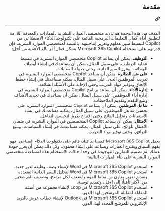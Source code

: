 <div class="Box-sc-g0xbh4-0 eoaCFS js-snippet-clipboard-copy-unpositioned undefined" data-hpc="true"><article class="markdown-body entry-content container-lg" itemprop="text"><div class="markdown-heading" dir="rtl"><h1 tabindex="-1" class="heading-element" dir="rtl">مقدمة</h1><a id="user-content-مقدمة" class="anchor" aria-label="Permalink: مقدمة" href="#مقدمة"><svg class="octicon octicon-link" viewBox="0 0 16 16" version="1.1" width="16" height="16" aria-hidden="true"><path d="m7.775 3.275 1.25-1.25a3.5 3.5 0 1 1 4.95 4.95l-2.5 2.5a3.5 3.5 0 0 1-4.95 0 .751.751 0 0 1 .018-1.042.751.751 0 0 1 1.042-.018 1.998 1.998 0 0 0 2.83 0l2.5-2.5a2.002 2.002 0 0 0-2.83-2.83l-1.25 1.25a.751.751 0 0 1-1.042-.018.751.751 0 0 1-.018-1.042Zm-4.69 9.64a1.998 1.998 0 0 0 2.83 0l1.25-1.25a.751.751 0 0 1 1.042.018.751.751 0 0 1 .018 1.042l-1.25 1.25a3.5 3.5 0 1 1-4.95-4.95l2.5-2.5a3.5 3.5 0 0 1 4.95 0 .751.751 0 0 1-.018 1.042.751.751 0 0 1-1.042.018 1.998 1.998 0 0 0-2.83 0l-2.5 2.5a1.998 1.998 0 0 0 0 2.83Z"></path></svg></a></div>
<hr>
<p dir="rtl">الهدف من هذه الوحدة هو تزويد متخصصي الموارد البشرية بالمهارات والمعرفة اللازمة لتطبيق أداة إكمال التعليمات البرمجية القائمة على تكنولوجيا الذكاء الاصطناعي من Copilot لتبسيط سير عملهم وتعزيز إنتاجيتهم. بالنسبة لمتخصصي الموارد البشرية، فإن قدرتهم على استخدام Microsoft 365 Copilot بشكل فعال أمر بالغ الأهمية من أجل:</p>
<ul dir="rtl">
<li><strong>التوظيف</strong>. يمكن أن يساعد Copilot متخصصي الموارد البشرية في تبسيط عملية التوظيف. على سبيل المثال، يمكن أن يساعدك في إنشاء أوصاف الوظائف، وفرز السير الذاتية، وحتى جدولة المقابلات.</li>
<li><strong>على متن الطائرة.</strong> يمكن أن يساعد Copilot متخصصي الموارد البشرية في تدريب الموظفين الجدد. على سبيل المثال، يمكنه مساعدتك في إنشاء خطط الإلحاق وتوفير مواد التدريب وحتى الإجابة على الأسئلة الشائعة.</li>
<li><strong>إدارة الأداء</strong>. يمكن أن يساعد برنامج Copilot متخصصي الموارد البشرية في إدارة أداء الموظفين. على سبيل المثال، يمكن أن يساعدك في تحديد الأهداف وتتبع التقدم وتقديم الملاحظات.</li>
<li><strong>تفاعل الموظفين</strong>. يمكن أن يساعد Copilot متخصصي الموارد البشرية على تحسين تفاعل الموظفين. على سبيل المثال، يمكنه مساعدتك في إنشاء الاستبيانات وتحليل النتائج وحتى اقتراح طرق لتحسين التفاعل.</li>
<li><strong>الامتثال</strong>. يمكن أن يساعد Copilot المتخصصين في الموارد البشرية في ضمان الامتثال للوائح. على سبيل المثال، يمكنه مساعدتك في إنشاء السياسات، وتتبع التوافق، وحتى توفير مواد التدريب.</li>
</ul>
<p dir="rtl">يعمل Microsoft 365 Copilot كمساعد كتابة قائم على تكنولوجيا الذكاء الصناعي. فهو يفهم السياق ويقترح العبارات ويساعد على إنشاء محتوى، وكل ذلك يمكن أن يعزز جودة عملك. تم تصميم التمارين الموجودة في وحدة حالات الاستخدام هذه لمساعدة متخصصي الموارد البشرية على بناء المهارات التالية:</p>
<ul dir="rtl">
<li>استخدم Microsoft 365 Copilot في Word لإنشاء وصف وظيفة لدور جديد.</li>
<li>استخدم Microsoft 365 Copilot في Word لتحليل السير الذاتية المتعددة وتقديم تقرير يقارن بين نقاط القوة والضعف لكل مرشح، وتصنيف المرشحين من الأكثر تأهيلًا إلى الأقل، وتقديم توصية.</li>
<li>استخدم Microsoft 365 Copilot في Loop لإنشاء مجموعة من أسئلة المقابلة لمقابلة المرشحين لهذا الدور.</li>
<li>استخدم Microsoft 365 Copilot في Outlook لإنشاء خطاب عرض بالبريد الإلكتروني للمرشح المحدد لهذا الدور.</li>
</ul>
</article></div>
